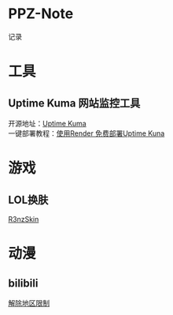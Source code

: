 # PPZ-Note
记录

# 工具
## Uptime Kuma 网站监控工具
开源地址：[Uptime Kuma](https://github.com/louislam/uptime-kuma)<br>
一键部署教程：[使用Render 免费部署Uptime Kuna](https://blog.sxbai.com/archives/render-da-jian-uptime-kuma-jian-kong)

# 游戏
## LOL换肤
[R3nzSkin](https://github.com/R3nzTheCodeGOD/R3nzSkin)

# 动漫
## bilibili
[解除地区限制](https://github.com/yujincheng08/BiliRoaming)




